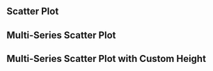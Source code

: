 <script>
let regions = [
    {region: 'West', score_a: 59, score_b: 51},
    {region: 'West', score_a: 70, score_b: 43},
    {region: 'West', score_a: 72, score_b: 38},
    {region: 'West', score_a: 66, score_b: 34},
    {region: 'West', score_a: 59, score_b: 48},
    {region: 'West', score_a: 66, score_b: 34},
    {region: 'West', score_a: 62, score_b: 30},
    {region: 'West', score_a: 58, score_b: 32},
    {region: 'West', score_a: 51, score_b: 35},
    {region: 'West', score_a: 51, score_b: 52},
    {region: 'West', score_a: 59, score_b: 35},
    {region: 'West', score_a: 47, score_b: 37},
    {region: 'West', score_a: 54, score_b: 44},
    {region: 'West', score_a: 46, score_b: 48},
    {region: 'East', score_a: 47, score_b: 37},
    {region: 'East', score_a: 67, score_b: 48},
    {region: 'East', score_a: 81, score_b: 71},
    {region: 'East', score_a: 86, score_b: 54},
    {region: 'East', score_a: 76, score_b: 68},
    {region: 'East', score_a: 65, score_b: 67},
    {region: 'East', score_a: 81, score_b: 50},
    {region: 'East', score_a: 59, score_b: 77},
    {region: 'East', score_a: 64, score_b: 57},
    {region: 'East', score_a: 55, score_b: 62},
    {region: 'East', score_a: 78, score_b: 47},
    {region: 'East', score_a: 77, score_b: 59},
    {region: 'East', score_a: 67, score_b: 43},
    {region: 'East', score_a: 60, score_b: 45},
    {region: 'East', score_a: 57, score_b: 81},
    {region: 'East', score_a: 86, score_b: 67},
    {region: 'South', score_a: 112, score_b: 82},
    {region: 'South', score_a: 80, score_b: 83},
    {region: 'South', score_a: 75, score_b: 85},
    {region: 'South', score_a: 93, score_b: 55},
    {region: 'South', score_a: 99, score_b: 81},
    {region: 'South', score_a: 81, score_b: 53},
    {region: 'South', score_a: 113, score_b: 86},
    {region: 'South', score_a: 98, score_b: 103},
    {region: 'South', score_a: 84, score_b: 83},
    {region: 'South', score_a: 91, score_b: 70},
    {region: 'South', score_a: 120, score_b: 67},
    {region: 'South', score_a: 75, score_b: 53},
    {region: 'South', score_a: 97, score_b: 96},
    {region: 'South', score_a: 99, score_b: 74},
    {region: 'South', score_a: 83, score_b: 73}
]

let regions_states = [
    {region: 'West', state: 'WA', score_a: 59, score_b: 51},
    {region: 'West', state: 'CA', score_a: 70, score_b: 43},
    {region: 'West', state: 'OR', score_a: 72, score_b: 38},
    {region: 'West', state: 'NV', score_a: 66, score_b: 34},
    {region: 'West', state: 'UT', score_a: 59, score_b: 48},
    {region: 'West', state: 'TX', score_a: 66, score_b: 34},
    {region: 'West', state: 'NE', score_a: 62, score_b: 30},
    {region: 'West', state: 'AK', score_a: 58, score_b: 32},
    {region: 'West', state: 'WY', score_a: 51, score_b: 35},
    {region: 'East', state: 'NY', score_a: 47, score_b: 37},
    {region: 'East', state: 'NJ', score_a: 67, score_b: 48},
    {region: 'East', state: 'DE', score_a: 81, score_b: 71},
    {region: 'East', state: 'MD', score_a: 86, score_b: 54},
    {region: 'East', state: 'CT', score_a: 76, score_b: 68},
    {region: 'East', state: 'VA', score_a: 65, score_b: 67},
    {region: 'East', state: 'WV', score_a: 81, score_b: 50},
    {region: 'East', state: 'KS', score_a: 59, score_b: 77},
    {region: 'East', state: 'IN', score_a: 64, score_b: 57},
    {region: 'East', state: 'IL', score_a: 55, score_b: 62},
    {region: 'South', state: 'NC', score_a: 112, score_b: 82},
    {region: 'South', state: 'SC', score_a: 80, score_b: 83},
    {region: 'South', state: 'GA', score_a: 75, score_b: 85},
    {region: 'South', state: 'FL', score_a: 93, score_b: 55},
    {region: 'South', state: 'TN', score_a: 99, score_b: 81},
    {region: 'South', state: 'LA', score_a: 81, score_b: 53},
    {region: 'South', state: 'AL', score_a: 113, score_b: 86},
    {region: 'South', state: 'MO', score_a: 98, score_b: 103},
    {region: 'South', state: 'MI', score_a: 84, score_b: 83},
]

let single_region = [
    {region: 'TX', score_a: 59, score_b: 51},
    {region: 'OK', score_a: 70, score_b: 43},
    {region: 'LA', score_a: 72, score_b: 38},
    {region: 'AL', score_a: 66, score_b: 34},
    {region: 'FL', score_a: 59, score_b: 48},
    {region: 'NY', score_a: 66, score_b: 34},
    {region: 'NJ', score_a: 62, score_b: 30},
    {region: 'WA', score_a: 58, score_b: 32},
    {region: 'NV', score_a: 51, score_b: 35},
    {region: 'IL', score_a: 51, score_b: 52},
    {region: 'IN', score_a: 59, score_b: 35},
    {region: 'DE', score_a: 47, score_b: 37},
    {region: 'KS', score_a: 54, score_b: 44},
    {region: 'MA', score_a: 46, score_b: 48}
]


let countries = [
    {country: 'United States', continent: 'North America', gdp_usd: 22996, gdp_growth_pct1: 0.017, interest_rate_pct1: 0.025, inflation_rate_pct1: 0.085, jobless_rate_pct1: 0.037, gov_budget: -16.7, debt_to_gdp: 137.2, current_account: -3.6, population: 332.4},
    {country: 'China', continent: 'Asia', gdp_usd: 17734, gdp_growth_pct1: 0.004, interest_rate_pct1: 0.0365, inflation_rate_pct1: 0.027, jobless_rate_pct1: 0.054, gov_budget: -3.7, debt_to_gdp: 66.8, current_account: 1.8, population: 1412.6},
    {country: 'Japan', continent: 'Asia', gdp_usd: 4937, gdp_growth_pct1: 0.002, interest_rate_pct1: -0.001, inflation_rate_pct1: 0.026, jobless_rate_pct1: 0.026, gov_budget: -12.6, debt_to_gdp: 266.2, current_account: 3.2, population: 125.31},
    {country: 'Germany', continent: 'Europe', gdp_usd: 4223, gdp_growth_pct1: 0.017, interest_rate_pct1: 0.005, inflation_rate_pct1: 0.079, jobless_rate_pct1: 0.055, gov_budget: -3.7, debt_to_gdp: 69.3, current_account: 7.4, population: 83.16},
    {country: 'United Kingdom', continent: 'Europe', gdp_usd: 3187, gdp_growth_pct1: 0.029, interest_rate_pct1: 0.0175, inflation_rate_pct1: 0.101, jobless_rate_pct1: 0.038, gov_budget: -6, debt_to_gdp: 95.9, current_account: -2.6, population: 67.53},
    {country: 'India', continent: 'Asia', gdp_usd: 3173, gdp_growth_pct1: 0.135, interest_rate_pct1: 0.054, inflation_rate_pct1: 0.0671, jobless_rate_pct1: 0.078, gov_budget: -9.4, debt_to_gdp: 73.95, current_account: -1.7, population: 1380},
    {country: 'France', continent: 'Europe', gdp_usd: 2937, gdp_growth_pct1: 0.042, interest_rate_pct1: 0.005, inflation_rate_pct1: 0.058, jobless_rate_pct1: 0.074, gov_budget: -6.5, debt_to_gdp: 112.9, current_account: 0.4, population: 67.63},
    {country: 'Italy', continent: 'Europe', gdp_usd: 2100, gdp_growth_pct1: 0.047, interest_rate_pct1: 0.005, inflation_rate_pct1: 0.084, jobless_rate_pct1: 0.079, gov_budget: -7.2, debt_to_gdp: 150.8, current_account: 2.5, population: 59.24},
    {country: 'Canada', continent: 'North America', gdp_usd: 1991, gdp_growth_pct1: 0.029, interest_rate_pct1: 0.025, inflation_rate_pct1: 0.076, jobless_rate_pct1: 0.049, gov_budget: -4.7, debt_to_gdp: 117.8, current_account: 0.1, population: 38.44},
    {country: 'South Korea', continent: 'Asia', gdp_usd: 1799, gdp_growth_pct1: 0.029, interest_rate_pct1: 0.025, inflation_rate_pct1: 0.057, jobless_rate_pct1: 0.029, gov_budget: -6.1, debt_to_gdp: 42.6, current_account: 3.5, population: 51.74},
    {country: 'Russia', continent: 'Europe', gdp_usd: 1776, gdp_growth_pct1: -0.04, interest_rate_pct1: 0.08, inflation_rate_pct1: 0.151, jobless_rate_pct1: 0.039, gov_budget: 0.8, debt_to_gdp: 18.2, current_account: 6.8, population: 145.55},
    {country: 'Brazil', continent: 'South America', gdp_usd: 1609, gdp_growth_pct1: 0.032, interest_rate_pct1: 0.1375, inflation_rate_pct1: 0.1007, jobless_rate_pct1: 0.091, gov_budget: -4.5, debt_to_gdp: 80.27, current_account: -1.8, population: 213.32}
]
</script>

## Scatter Plot

<ScatterPlot
    data={countries}
    x=gdp_usd
    y=gdp_growth_pct1
    tooltipTitle=country
/>

## Multi-Series Scatter Plot

<ScatterPlot
    data={countries}
    x=gdp_usd
    y=gdp_growth_pct1
    tooltipTitle=country
    series=continent
/>

## Multi-Series Scatter Plot with Custom Height

<ScatterPlot
    data={countries}
    x=gdp_usd
    y=gdp_growth_pct1
    tooltipTitle=country
    series=continent
    chartAreaHeight=380
/>
